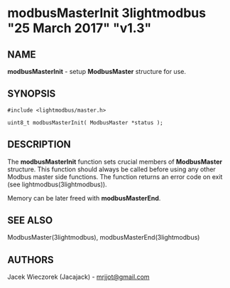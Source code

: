 # modbusMasterInit 3lightmodbus "25 March 2017" "v1.3"

## NAME
**modbusMasterInit** - setup **ModbusMaster** structure for use.

## SYNOPSIS
`#include <lightmodbus/master.h>`

`uint8_t modbusMasterInit( ModbusMaster *status );`

## DESCRIPTION
The **modbusMasterInit** function sets crucial members of **ModbusMaster** structure. This function should always be called before using any other Modbus master side functions.
The function returns an error code on exit (see lightmodbus(3lightmodbus)).

Memory can be later freed with **modbusMasterEnd**.

## SEE ALSO
ModbusMaster(3lightmodbus), modbusMasterEnd(3lightmodbus)

## AUTHORS
Jacek Wieczorek (Jacajack) - mrjjot@gmail.com
